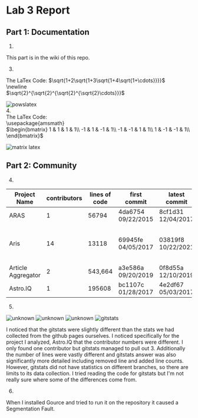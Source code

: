 # Lab 3 Report
## Part 1: Documentation
1.  
This part is in the wiki of this repo.


3.  
The LaTex Code:
$\sqrt{1+2\sqrt{1+3\sqrt{1+4\sqrt{1+\cdots}}}}$  
\newline  
$\sqrt{2}^{\sqrt{2}^{\sqrt{2}^{\sqrt{2}\cdots}}}$  
  
![powslatex](https://user-images.githubusercontent.com/44532905/151681489-c9294eda-81e8-4632-81b7-b16c2ad6c456.png)  
4.  
The LaTex Code:  
\usepackage{amsmath}  
$\begin{bmatrix}  
1 & 1 & 1 & 1\\  
-1 & 1 & -1 & 1\\  
-1 & -1 & 1 & 1\\  
1 & -1 & -1 & 1\\  
\end{bmatrix}$  
  
![matrix latex](https://user-images.githubusercontent.com/44532905/151681506-fd048a4b-f914-4b5d-b8c5-4ba5ba892159.png)

## Part 2: Community
4.  
| Project Name | contributors | lines of code | first commit | latest commit | current branches |
| --- | --- | --- | --- | --- | --- |
| ARAS | 1 |  56794 | 4da6754 09/22/2015 | 8cf1d31 12/04/2017 | master |
| Aris | 14 | 13118 | 69945fe 04/05/2017 | 03819f8 10/22/2021 | master, Key_Palette, proof-generate-solver, Disjunctive_syllogism, gh-pages|
| Article Aggregator | 2 | 543,664 | a3e586a 09/20/2019 | 0f8d55a 12/10/2019 | master |
| Astro.IQ | 1| 195608| bc1107c 01/28/2017 | 4e2df67 05/03/2017 | master, renovate/configure|

5.   
![unknown](https://user-images.githubusercontent.com/44532905/151682162-e110e5b1-624b-4a43-843d-0a074763892c.png)
![unknown](https://user-images.githubusercontent.com/44532905/151682176-d7ccf3bb-a7f4-44d7-b2e6-b4eb2140d3e8.png)
![unknown](https://user-images.githubusercontent.com/44532905/151682172-f5a5347e-ff19-41e3-8bcc-11f7492d2173.png)
![gitstats](https://user-images.githubusercontent.com/44532905/151682173-f4f220d2-63fc-45f4-8a2b-fe41e6eb4b80.png)
  
I noticed that the gitstats were slightly different than the stats we had collected from the github pages ourselves. I noticed specifically for the project I analyzed, Astro.IQ that the contributor numbers were different. I only found one contributor but gitstats managed to pull out 3. Additionally the number of lines were vastly different and gitstats answer was also significantly more detailed including removed line and added line counts. However, gitstats did not have statistics on different branches, so there are limits to its data collection. I tried reading the code for gitstats but I'm not really sure where some of the differences come from.
  
6.  
When I installed Gource and tried to run it on the repository it caused a Segmentation Fault.
